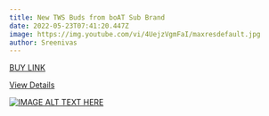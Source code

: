 ```yaml
---
title: New TWS Buds from boAT Sub Brand
date: 2022-05-23T07:41:20.447Z
image: https://img.youtube.com/vi/4UejzVgmFaI/maxresdefault.jpg
author: Sreenivas
---
```

[BUY LINK](https://ekaro.in/enkr20220523s11147205)


[View Details](https://ekaro.in/enkr20220523s11147205)

[![IMAGE ALT TEXT HERE](https://img.youtube.com/vi/4UejzVgmFaI/maxresdefault.jpg)](https://dailynewz.xyz/video.php?v=4UejzVgmFaI)
